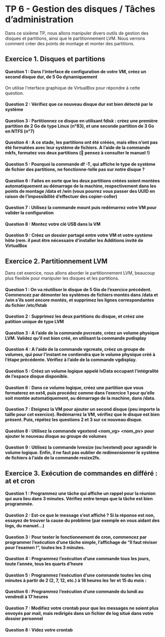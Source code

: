 # TP 6 - Gestion des disques / Tâches d’administration 

Dans ce sixième TP, nous allons manipuler divers outils de gestion des disques et partitions, ainsi que le partitionnement LVM. Nous verrons comment créer des points de montage et monter des partitions.

## Exercice 1. Disques et partitions

#### Question 1 : Dans l’interface de configuration de votre VM, créez un second disque dur, de 5 Go dynamiquement
On utilise l'nterface graphique de VirtualBox pour répondre à cette question.

#### Question 2 : Vérifiez que ce nouveau disque dur est bien détecté par le système


#### Question 3 : Partitionnez ce disque en utilisant fdisk : créez une première partition de 2 Go de type Linux (n°83), et une seconde partition de 3 Go en NTFS (n°7)


#### Question 4 : A ce stade, les partitions ont été créées, mais elles n’ont pas été formatées avec leur système de fichiers. A l’aide de la commande mkfs, formatez vos deux partitions ( pensez à consulter le manuel !)


#### Question 5 : Pourquoi la commande df -T, qui affiche le type de système de fichier des partitions, ne fonctionne-telle pas sur notre disque ?


#### Question 6 : Faites en sorte que les deux partitions créées soient montées automatiquement au démarrage de la machine, respectivement dans les points de montage /data et /win (vous pourrez vous passer des UUID en raison de l’impossibilité d’effectuer des copier-coller)


#### Question 7 : Utilisez la commande mount puis redémarrez votre VM pour valider la configuration


#### Question 8 : Montez votre clé USB dans la VM


#### Question 9 : Créez un dossier partagé entre votre VM et votre système hôte (rem. il peut être nécessaire d’installer les Additions invité de VirtualBox


## Exercice 2. Partitionnement LVM

Dans cet exercice, nous allons aborder le partitionnement LVM, beaucoup plus flexible pour manipuler
les disques et les partitions.

#### Question 1 : On va réutiliser le disque de 5 Gio de l’exercice précédent. Commencez par démonter les systèmes de fichiers montés dans /data et /win s’ils sont encore montés, et supprimez les lignes correspondantes du fichier /etc/fstab


#### Question 2 : Supprimez les deux partitions du disque, et créez une patition unique de type LVM


#### Question 3 :  A l’aide de la commande pvcreate, créez un volume physique LVM. Validez qu’il est bien créé, en utilisant la commande pvdisplay


#### Question 4 : A l’aide de la commande vgcreate, créez un groupe de volumes, qui pour l’instant ne contiendra que le volume physique créé à l’étape précédente. Vérifiez à l’aide de la commande vgdisplay.


#### Question 5 : Créez un volume logique appelé lvData occupant l’intégralité de l’espace disque disponible.


#### Question 6 : Dans ce volume logique, créez une partition que vous formaterez en ext4, puis procédez comme dans l’exercice 1 pour qu’elle soit montée automatiquement, au démarrage de la machine, dans /data.


#### Question 7 : Eteignez la VM pour ajouter un second disque (peu importe la taille pour cet exercice). Redémarrez la VM, vérifiez que le disque est bien présent. Puis, répétez les questions 2 et 3 sur ce nouveau disque.


#### Question 8 : Utilisez la commande vgextend <nom_vg> <nom_pv> pour ajouter le nouveau disque au groupe de volumes


#### Question 9 : Utilisez la commande lvresize (ou lvextend) pour agrandir le volume logique. Enfin, il ne faut pas oublier de redimensionner le système de fichiers à l’aide de la commande resize2fs.

## Exercice 3. Exécution de commandes en différé : at et cron

#### Question 1 : Programmez une tâche qui affiche un rappel pour la réunion qui aura lieu dans 3 minutes. Vérifiez entre temps que la tâche est bien programmée.

#### Question 2 : Est-ce que le message s’est affiché ? Si la réponse est non, essayez de trouver la cause du problème (par exemple en vous aidant des logs, du manuel...)

#### Question 3 : Pour tester le fonctionnement de cron, commencez par programmer l’exécution d’une tâche simple, l’affichage de “Il faut réviser pour l’examen !”, toutes les 3 minutes.

#### Question 4 : Programmez l’exécution d’une commande tous les jours, toute l’année, tous les quarts d’heure

#### Question 5 : Programmez l’exécution d’une commande toutes les cinq minutes à partir de 2 (2, 7, 12, etc.) à 18 heures les 1er et 15 du mois :

#### Question 6 : Programmez l’exécution d’une commande du lundi au vendredi à 17 heures

#### Question 7 : Modifiez votre crontab pour que les messages ne soient plus envoyés par mail, mais redirigés dans un fichier de log situé dans votre dossier personnel

#### Question 8 : Videz votre crontab

